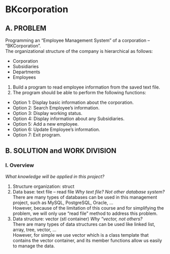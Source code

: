 # BKcorporation
## A. PROBLEM
Programming an “Employee Management System” of a corporation – “BKCorporation”. <br />
The organizational structure of the company is hierarchical as follows: 
- Corporation
- Subsidiaries
- Departments
- Employees
1. Build a program to read employee information from the saved text file.
2. The program should be able to perform the following functions:
- Option 1: Display basic information about the corporation.
- Option 2: Search Employee’s information.
- Option 3: Display working status.
- Option 4: Display information about any Subsidiaries.
- Option 5: Add a new employee.
- Option 6: Update Employee’s information.
- Option 7: Exit program.
## B. SOLUTION and WORK DIVISION
### I. Overview
_What knowledge will be applied in this project?_ <br />
1. Structure organization: struct
2. Data base: text file – read file
_Why text file? Not other database system?_ <br />
There are many types of databases can be used in this management project, such as MySQL, PostgreSQL, Oracle, … <br />
However, because of the limitation of this course and for simplifying the problem, we will only use “read file” method to address this problem. <br />
3. Data structure: vector (stl container)
_Why “vector, not others?_ <br />
There are many types of data structures can be used like linked list, array, tree, vector, … <br />
However, for simple we use vector which is a class template that contains the vector container, and its member functions allow us easily to manage the data.
